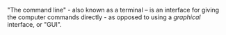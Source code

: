 "The command line" - also known as a terminal – is an interface for giving the computer commands directly - as opposed to using a _graphical_ interface, or "GUI".